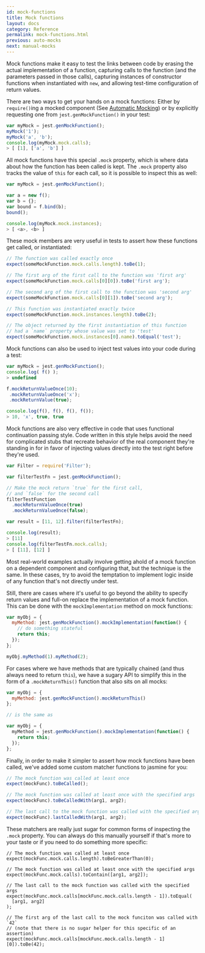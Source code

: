 ```yaml
---
id: mock-functions
title: Mock functions
layout: docs
category: Reference
permalink: mock-functions.html
previous: auto-mocks
next: manual-mocks
---
```


Mock functions make it easy to test the links between code by erasing the actual
implementation of a function, capturing calls to the function (and the
parameters passed in those calls), capturing instances of constructor functions
when instantiated with `new`, and allowing test-time configuration of return 
values.

There are two ways to get your hands on a mock functions: Either by
`require()`ing a mocked component (See [Automatic Mocking](/jest/docs/auto-mocks.html))
or by explicitly requesting one from `jest.genMockFunction()` in your test:

```javascript
var myMock = jest.genMockFunction();
myMock('1');
myMock('a', 'b');
console.log(myMock.mock.calls);
> [ [1], ['a', 'b'] ]
```

All mock functions have this special `.mock` property, which is where data about
how the function has been called is kept. The `.mock` property also tracks the 
value of `this` for each call, so it is possible to inspect this as well:

```javascript
var myMock = jest.genMockFunction();

var a = new f();
var b = {};
var bound = f.bind(b);
bound();

console.log(myMock.mock.instances);
> [ <a>, <b> ]
```

These mock members are very useful in tests to assert how these functions get 
called, or instantiated:

```javascript
// The function was called exactly once
expect(someMockFunction.mock.calls.length).toBe(1);

// The first arg of the first call to the function was 'first arg'
expect(someMockFunction.mock.calls[0][0]).toBe('first arg');

// The second arg of the first call to the function was 'second arg'
expect(someMockFunction.mock.calls[0][1]).toBe('second arg');

// This function was instantiated exactly twice
expect(someMockFunction.mock.instances.length).toBe(2);

// The object returned by the first instantiation of this function 
// had a `name` property whose value was set to 'test'
expect(someMockFunction.mock.instances[0].name).toEqual('test');
```

Mock functions can also be used to inject test values into your code during a 
test:

```javascript
var myMock = jest.genMockFunction();
console.log( f() );
> undefined

f.mockReturnValueOnce(10);
 .mockReturnValueOnce('x');
 .mockReturnValue(true);

console.log(f(), f(), f(), f());
> 10, 'x', true, true
```

Mock functions are also very effective in code that uses functional 
continuation passing style. Code written in this style helps avoid the need for 
complicated stubs that recreate behavior of the real component they're standing 
in for in favor of injecting values directly into the test right before they're 
used.

```javascript
var Filter = require('Filter');

var filterTestFn = jest.genMockFunction();

// Make the mock return `true` for the first call, 
// and `false` for the second call
filterTestFunction
  .mockReturnValueOnce(true)
  .mockReturnValueOnce(false);

var result = [11, 12].filter(filterTestFn);

console.log(result);
> [11]
console.log(filterTestFn.mock.calls);
> [ [11], [12] ]
```

Most real-world examples actually involve getting ahold of a mock function on a 
dependent component and configuring that, but the technique is the same. In
these cases, try to avoid the temptation to implement logic inside of any 
function that's not directly under test.

Still, there are cases where it's useful to go beyond the ability to specify 
return values and full-on replace the implementation of a mock function. This 
can be done with the `mockImplementation` method on mock functions:

```javascript
var myObj = {
  myMethod: jest.genMockFunction().mockImplementation(function() {
    // do something stateful
    return this;
  });
};

myObj.myMethod(1).myMethod(2);
```

For cases where we have methods that are typically chained (and thus always need
to return `this`), we have a sugary API to simplify this in the form of a
`.mockReturnThis()` function that also sits on all mocks:

```javascript
var myObj = {
  myMethod: jest.genMockFunction().mockReturnThis()
};

// is the same as

var myObj = {
  myMethod = jest.genMockFunction().mockImplementation(function() {
    return this;
  });
};

```

Finally, in order to make it simpler to assert how mock functions have been 
called, we've added some custom matcher functions to jasmine for you:

```javascript
// The mock function was called at least once
expect(mockFunc).toBeCalled();

// The mock function was called at least once with the specified args
expect(mockFunc).toBeCalledWith(arg1, arg2);

// The last call to the mock function was called with the specified args
expect(mockFunc).lastCalledWith(arg1, arg2);
```

These matchers are really just sugar for common forms of inspecting the `.mock` 
property. You can always do this manually yourself if that's more to your taste
or if you need to do something more specific:

```jasmine
// The mock function was called at least once
expect(mockFunc.mock.calls.length).toBeGreaterThan(0);

// The mock function was called at least once with the specified args
expect(mockFunc.mock.calls).toContain([arg1, arg2]);

// The last call to the mock function was called with the specified args
expect(mockFunc.mock.calls[mockFunc.mock.calls.length - 1]).toEqual(
  [arg1, arg2]
);

// The first arg of the last call to the mock funciton was called with `42`
// (note that there is no sugar helper for this specific of an assertion)
expect(mockFunc.mock.calls[mockFunc.mock.calls.length - 1][0]).toBe(42);
```
